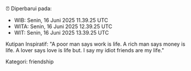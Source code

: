 ⏰ Diperbarui pada:
- WIB: Senin, 16 Juni 2025 11.39.25 UTC
- WITA: Senin, 16 Juni 2025 12.39.25 UTC
- WIT: Senin, 16 Juni 2025 13.39.25 UTC

Kutipan Inspiratif:
"A poor man says work is life. A rich man says money is life. A lover says love is life but. I say my idiot friends are my life."


Kategori: friendship

